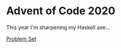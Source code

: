 # Advent of Code 2020

This year I'm sharpening my Haskell axe...


[Problem Set](https://adventofcode.com/2020)
